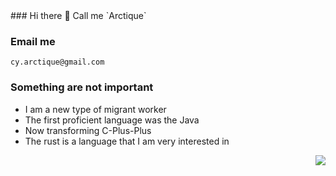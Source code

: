 <!--
**cy-arctique/cy-arctique** is a ✨ _special_ ✨ repository because its `README.md` (this file) appears on your GitHub profile.

Here are some ideas to get you started:

- 🔭 I’m currently working on ...
- 🌱 I’m currently learning ...
- 👯 I’m looking to collaborate on ...
- 🤔 I’m looking for help with ...
- 💬 Ask me about ...
- 📫 How to reach me: ...
- 😄 Pronouns: ...
- ⚡ Fun fact: ...
-->

<div>
### Hi there 👋
Call me `Arctique`

### Email me
`cy.arctique@gmail.com`

### Something are not important
+ I am a new type of migrant worker
+ The first proficient language was the Java
+ Now transforming C-Plus-Plus
+ The rust is a language that I am very interested in
</div>

<img align="right" src="https://github-readme-stats.vercel.app/api?username=cy-arctique&count_private=true&show_icons=true&theme=synthwave">
